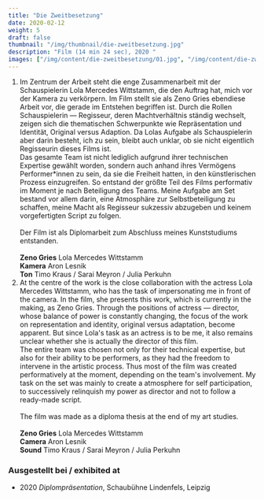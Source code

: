 ```yaml
---
title: "Die Zweitbesetzung"
date: 2020-02-12
weight: 5
draft: false
thumbnail: "/img/thumbnail/die-zweitbesetzung.jpg"
description: "Film (14 min 24 sec), 2020 "
images: ["/img/content/die-zweitbesetzung/01.jpg", "/img/content/die-zweitbesetzung/02.jpg", "/img/content/die-zweitbesetzung/03.jpg"]
---
```


1. Im Zentrum der Arbeit steht die enge Zusammenarbeit mit der Schauspielerin Lola Mercedes Wittstamm, die den Auftrag hat, mich vor der Kamera zu verkörpern. Im Film stellt sie als Zeno Gries ebendiese Arbeit vor, die gerade im Entstehen begriffen ist. Durch die Rollen Schauspielerin — Regisseur, deren Machtverhältnis ständig wechselt, zeigen sich die thematischen Schwerpunkte wie Repräsentation und Identität, Original versus Adaption. Da Lolas Aufgabe als Schauspielerin aber darin besteht, ich zu sein, bleibt auch unklar, ob sie nicht eigentlich Regisseurin dieses Films ist. \
Das gesamte Team ist nicht lediglich aufgrund ihrer technischen Expertise gewählt worden, sondern auch anhand ihres Vermögens Performer*innen zu sein, da sie die Freiheit hatten, in den künstlerischen Prozess einzugreifen. So entstand der größte Teil des Films performativ im Moment je nach Beteiligung des Teams. Meine Aufgabe am Set bestand vor allem darin, eine Atmosphäre zur Selbstbeteiligung zu schaffen, meine Macht als Regisseur sukzessiv abzugeben und keinem vorgefertigten Script zu folgen. \
\
Der Film ist als Diplomarbeit zum Abschluss meines Kunststudiums entstanden. \
\
**Zeno Gries** Lola Mercedes Wittstamm \
**Kamera** Aron Lesnik \
**Ton** Timo Kraus / Sarai Meyron / Julia Perkuhn
2. At the centre of the work is the close collaboration with the actress Lola Mercedes Wittstamm, who has the task of impersonating me in front of the camera. In the film, she presents this work, which is currently in the making, as Zeno Gries. Through the positions of actress — director, whose balance of power is constantly changing, the focus of the work on representation and identity, original versus adaptation, become apparent. But since Lola's task as an actress is to be me, it also remains unclear whether she is actually the director of this film. \
The entire team was chosen not only for their technical expertise, but also for their ability to be performers, as they had the freedom to intervene in the artistic process. Thus most of the film was created performatively at the moment, depending on the team's involvement. My task on the set was mainly to create a atmosphere for self participation, to successively relinquish my power as director and not to follow a ready-made script. \
\
The film was made as a diploma thesis at the end of my art studies. \
\
**Zeno Gries** Lola Mercedes Wittstamm \
**Camera** Aron Lesnik \
**Sound** Timo Kraus / Sarai Meyron / Julia Perkuhn

### Ausgestellt bei / exhibited at
* 2020 *Diplompräsentation*, Schaubühne Lindenfels, Leipzig
